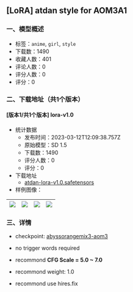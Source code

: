## [LoRA] atdan style for AOM3A1
### 一、模型概述

- 标签：`anime`, `girl`, `style`
- 下载数：1490
- 收藏人数：401
- 评论人数：0
- 评分人数：0
- 评分：0

### 二、下载地址（共1个版本）

#### [版本1/共1个版本] lora-v1.0

- 统计数据
  - 发布时间：2023-03-12T12:09:38.757Z
  - 原始模型：SD 1.5
  - 下载数：1490
  - 评分人数：0
  - 评分：0
- 下载地址
  - [atdan-lora-v1.0.safetensors](https://civitai.com/api/download/models/22062)
- 样例图像：

| <img src="https://image.civitai.com/xG1nkqKTMzGDvpLrqFT7WA/89c177a5-0406-4663-bca2-99b316193800/width=450/236342.jpeg" /> | <img src="https://image.civitai.com/xG1nkqKTMzGDvpLrqFT7WA/7000665e-75cd-4c25-9531-b175a2b8e700/width=450/236348.jpeg" /> | <img src="https://image.civitai.com/xG1nkqKTMzGDvpLrqFT7WA/e8873418-b1b3-403b-b616-b6c693f63900/width=450/236347.jpeg" /> | <img src="https://image.civitai.com/xG1nkqKTMzGDvpLrqFT7WA/af4622e6-e939-4ac2-0e08-fdecd6ffae00/width=450/236346.jpeg" /> |
| ---- | ---- | ---- | ---- |


### 三、详情
<ul><li><p>checkpoint: <a target="_blank" rel="ugc" href="https://civitai.com/models/9942/abyssorangemix3-aom3">abyssorangemix3-aom3</a></p></li><li><p>no trigger words required</p></li><li><p>recommond <strong>CFG Scale = 5.0 ~ 7.0</strong></p></li><li><p>recommond weight: 1.0</p></li><li><p>recommond use hires.fix</p></li></ul>